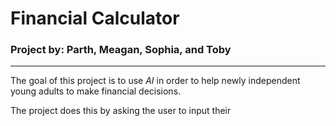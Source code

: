 # Financial Calculator

### Project by: Parth, Meagan, Sophia, and Toby
---
The goal of this project is to use _AI_ in order to help newly independent young adults to make financial decisions. 

The project does this by asking the user to input their 